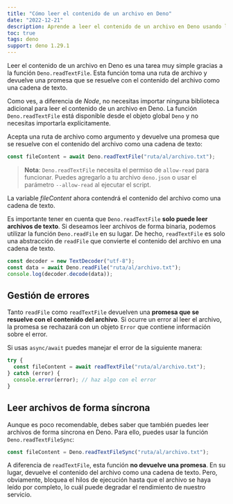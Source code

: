 ```yaml
---
title: "Cómo leer el contenido de un archivo en Deno"
date: "2022-12-21"
description: Aprende a leer el contenido de un archivo en Deno usando la función Deno.readTextFile y Deno.readFile
toc: true
tags: deno
support: deno 1.29.1
---
```


Leer el contenido de un archivo en Deno es una tarea muy simple gracias a la función `Deno.readTextFile`. Esta función toma una ruta de archivo y devuelve una promesa que se resuelve con el contenido del archivo como una cadena de texto.

Como ves, a diferencia de _Node_, no necesitas importar ninguna biblioteca adicional para leer el contenido de un archivo en Deno. La función `Deno.readTextFile` está disponible desde el objeto global `Deno` y no necesitas importarla explícitamente.

Acepta una ruta de archivo como argumento y devuelve una promesa que se resuelve con el contenido del archivo como una cadena de texto:

```typescript
const fileContent = await Deno.readTextFile("ruta/al/archivo.txt");
```

> **Nota**: `Deno.readTextFile` necesita el permiso de `allow-read` para funcionar. Puedes agregarlo a tu archivo `deno.json` o usar el parámetro `--allow-read` al ejecutar el script.

La variable _fileContent_ ahora contendrá el contenido del archivo como una cadena de texto.

Es importante tener en cuenta que `Deno.readTextFile` **solo puede leer archivos de texto**. Si deseamos leer archivos de forma binaria, podemos utilizar la función `Deno.readFile` en su lugar. De hecho, `readTextFile` es solo una abstracción de `readFile` que convierte el contenido del archivo en una cadena de texto.

```typescript
const decoder = new TextDecoder("utf-8");
const data = await Deno.readFile("ruta/al/archivo.txt");
console.log(decoder.decode(data));
```

## Gestión de errores

Tanto `readFile` como `readTextFile` devuelven una **promesa que se resuelve con el contenido del archivo**. Si ocurre un error al leer el archivo, la promesa se rechazará con un objeto `Error` que contiene información sobre el error.

Si usas `async/await` puedes manejar el error de la siguiente manera:

```typescript
try {
  const fileContent = await readTextFile("ruta/al/archivo.txt");
} catch (error) {
  console.error(error); // haz algo con el error
}
```

## Leer archivos de forma síncrona

Aunque es poco recomendable, debes saber que también puedes leer archivos de forma síncrona en Deno. Para ello, puedes usar la función `Deno.readTextFileSync`:

```typescript
const fileContent = Deno.readTextFileSync("ruta/al/archivo.txt");
```

A diferencia de `readTextFile`, esta función **no devuelve una promesa**. En su lugar, devuelve el contenido del archivo como una cadena de texto. Pero, obviamente, bloquea el hilos de ejecución hasta que el archivo se haya leído por completo, lo cuál puede degradar el rendimiento de nuestro servicio.
